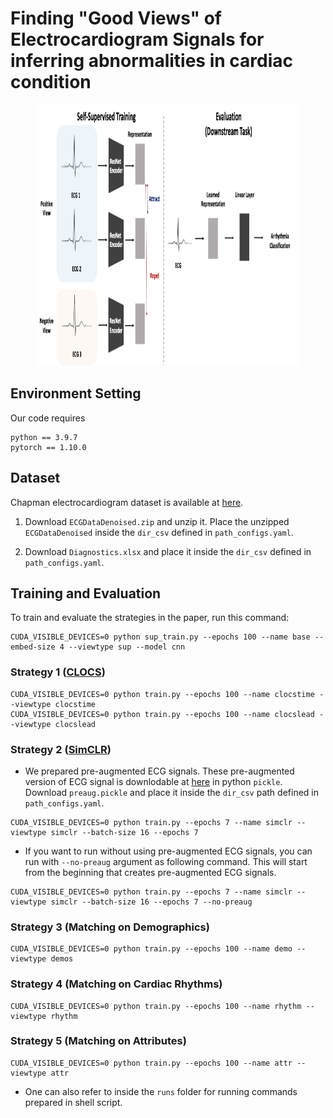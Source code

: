 # Finding "Good Views" of Electrocardiogram Signals for inferring abnormalities in cardiac condition

<p align="center">
  <img src="/assets/concept.png" width="418" height="418">
</p>

## Environment Setting
Our code requires
```
python == 3.9.7
pytorch == 1.10.0
```

## Dataset
Chapman electrocardiogram dataset is available at [here](https://figshare.com/collections/ChapmanECG/4560497/2).

1. Download `ECGDataDenoised.zip` and unzip it. Place the unzipped `ECGDataDenoised` inside the `dir_csv` defined in `path_configs.yaml`.

2. Download `Diagnostics.xlsx` and place it inside the `dir_csv` defined in `path_configs.yaml`.


## Training and Evaluation
To train and evaluate the strategies in the paper, run this command:

```
CUDA_VISIBLE_DEVICES=0 python sup_train.py --epochs 100 --name base --embed-size 4 --viewtype sup --model cnn
```

### Strategy 1 ([CLOCS](https://arxiv.org/pdf/2005.13249.pdf))
```
CUDA_VISIBLE_DEVICES=0 python train.py --epochs 100 --name clocstime --viewtype clocstime
CUDA_VISIBLE_DEVICES=0 python train.py --epochs 100 --name clocslead --viewtype clocslead
```

### Strategy 2 ([SimCLR](https://arxiv.org/pdf/2002.05709.pdf))

- We prepared pre-augmented ECG signals. These pre-augmented version of ECG signal is  downlodable at [here](https://www.dropbox.com/s/k7s1xeibp2yg8xu/preaug.pickle?dl=0) in python `pickle`. Download `preaug.pickle` and place it inside the `dir_csv` path defined in `path_configs.yaml`.

```
CUDA_VISIBLE_DEVICES=0 python train.py --epochs 7 --name simclr --viewtype simclr --batch-size 16 --epochs 7
```

- If you want to run without using pre-augmented ECG signals, you can run with `--no-preaug` argument as following command. This will start from the beginning that creates pre-augmented ECG signals.

```
CUDA_VISIBLE_DEVICES=0 python train.py --epochs 7 --name simclr --viewtype simclr --batch-size 16 --epochs 7 --no-preaug
```


### Strategy 3 (Matching on Demographics)
```
CUDA_VISIBLE_DEVICES=0 python train.py --epochs 100 --name demo --viewtype demos
```

### Strategy 4 (Matching on Cardiac Rhythms)
```
CUDA_VISIBLE_DEVICES=0 python train.py --epochs 100 --name rhythm --viewtype rhythm
```

### Strategy 5 (Matching on Attributes)
```
CUDA_VISIBLE_DEVICES=0 python train.py --epochs 100 --name attr --viewtype attr
```

* One can also refer to inside the `runs` folder for running commands prepared in shell script.
